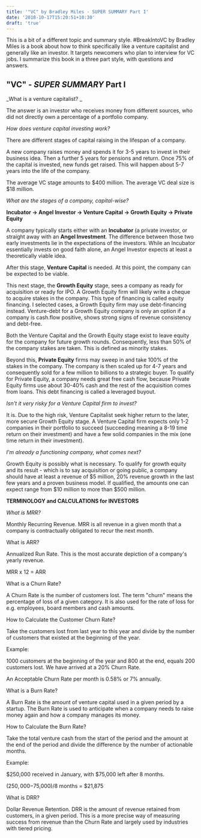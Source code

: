 ```yaml
---
title: '"VC" by Bradley Miles - SUPER SUMMARY Part I'
date: '2018-10-17T15:20:51+10:30'
draft: 'true'
---
```

This is a bit of a different topic and summary style. #BreakIntoVC by Bradley Miles is a book about how to think specifically like a venture capitalist and generally like an investor. It targets newcomers who plan to interview for VC jobs. I summarize this book in a three part style, with questions and answers. 

## "VC" - _SUPER SUMMARY_ Part I

_What is a venture capitalist? _

The answer is an investor who receives money from different sources, who did not directly own a percentage of a portfolio company.

_How does venture capital investing work?_

There are different stages of capital raising in the lifespan of a company.

A new company raises money and spends it for 3-5 years to invest in their business idea. Then a further 5 years for pensions and return. Once 75% of the capital is invested, new funds get raised. This will happen about 5-7 years into the life of the company.

The average VC stage amounts to $400 million. The average VC deal size is $18 million.

_What are the stages of a company, capital-wise?_

**Incubator -> Angel Investor -> Venture Capital -> Growth Equity -> Private Equity**

A company typically starts either with an **Incubator** (a private investor, or straight away with an **Angel Investment**. The difference between those two early investments lie in the expectations of the investors. While an Incubator essentially invests on good faith alone, an Angel Investor expects at least a theoretically viable idea.

After this stage, **Venture Capital** is needed. At this point, the company can be expected to be viable.

This next stage, the **Growth Equity** stage, sees a company as ready for acquisition or ready for IPO. A Growth Equity firm will likely write a cheque to acquire stakes in the company. This type of financing is called equity financing. I selected cases, a Growth Equity firm may use debt-financing instead. Venture-debt for a Growth Equity company is only an option if a company is cash.flow positive, shows strong signs of revenue consistency and debt-free.

Both the Venture Capital and the Growth Equity stage exist to leave equity for the company for future growth rounds. Consequently, less than 50% of the company stakes are taken. This is defined as minority stakes.

Beyond this, **Private Equity** firms may sweep in and take 100% of the stakes in the company. The company is then scaled up for 4-7 years and consequently sold for a few million to billions to a strategic buyer. To qualify for Private Equity, a company needs great free cash flow, because Private Equity firms use about 30-40% cash and the rest  of the acquisition comes from loans. This debt financing is called a leveraged buyout.

_Isn't it very risky for a Venture Capital firm to invest?_

It is. Due to the high risk, Venture Capitalist seek higher return to the later, more secure Growth Equity stage. A Venture Capital firm expects only 1-2 companies in their portfolio to succeed (succeeding meaning a 8-19 time return on their investment) and have a few solid companies in the mix (one time return in their investment).

_I'm already a functioning company, what comes next?_

Growth Equity is possibly what is necessary. To qualify for growth equity and its result - which is to say acquisition or going public, a company should have at least a revenue of $5 million, 20% revenue growth in the last few years and a proven business model. If qualified, the amounts one can expect range from $10 million to more than $500 million.

**TERMINOLOGY and CALCULATIONS for INVESTORS**

_What is MRR?_

Monthly Recurring Revenue. MRR is all revenue in a given month that a company is contractually obligated to recur the next month.

What is ARR?

Annualized Run Rate. This is the most accurate depiction of a company's yearly revenue.

MRR x 12 = ARR

What is a Churn Rate?

A Churn Rate is the number of customers lost. The term "churn" means the percentage of loss of a given category. It is also used for the rate of loss for e.g. employees, board members and cash amounts.

How to Calculate the Customer Churn Rate?

Take the customers lost from last year to this year and divide by the number of customers that existed at the beginning of the year.

Example:

1000 customers at the beginning of the year and 800 at the end, equals 200 customers lost. We have arrived at a 20% Churn Rate.

An Acceptable Churn Rate per month is 0.58% or 7% annually.

What is a Burn Rate?

A Burn Rate is the amount of venture capital used in a given period by a startup. The Burn Rate is used to anticipate when a company needs to raise money again and how a company manages its money.

How to Calculate the Burn Rate?

Take the total venture cash from the start of the period and the amount at the end of the period and divide the difference by the number of actionable months.

Example:

$250,000 received in January, with $75,000 left after 8 months.

($250,000-$75,000)/8 months = $21,875

What is DRR?

Dollar Revenue Retention. DRR is the amount of revenue retained from customers, in a given period. This is a more precise way of measuring success from revenue than the Churn Rate and largely used by industries with tiered pricing.
